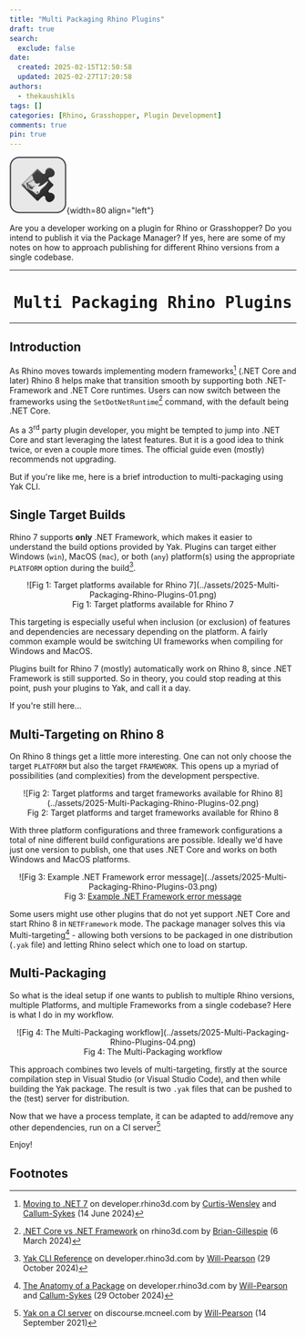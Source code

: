 ```yaml
---
title: "Multi Packaging Rhino Plugins"
draft: true
search:
  exclude: false
date:
  created: 2025-02-15T12:50:58
  updated: 2025-02-27T17:20:58
authors:
  - thekaushikls
tags: []
categories: [Rhino, Grasshopper, Plugin Development]
comments: true
pin: true
---
```

![](../assets/2025-Multi-Packaging-Rhino-Plugins-00-100x100.png){width=80 align="left"}

Are you a developer working on a plugin for Rhino or Grasshopper? Do you intend to publish it via the Package Manager? If yes, here are some of my notes on how to approach publishing for different Rhino versions from a single codebase.

<!-- more -->
---
<center><h1><kbd> Multi Packaging Rhino Plugins </kbd></h1></center>

---
## Introduction
As Rhino moves towards implementing modern frameworks[^1] (.NET Core and later) Rhino 8 helps make that transition smooth by supporting both  .NET-Framework and .NET Core runtimes. Users can now switch between the frameworks using the `SetDotNetRuntime`[^2] command, with the default being .NET Core.

As a 3<sup>rd</sup> party plugin developer, you might be tempted to jump into .NET
Core and start leveraging the latest features. But it is a good idea to think twice, or even a couple more times. The official guide even (mostly) recommends not upgrading.

But if you're like me, here is a brief introduction to multi-packaging using Yak CLI.

## Single Target Builds
Rhino 7 supports **only** .NET Framework, which makes it easier to understand the build options provided by Yak. Plugins can target either Windows (`win`), MacOS (`mac`), or both (`any`) platform(s) using the appropriate `PLATFORM` option during the build[^3].

<center>
	![Fig 1: Target platforms available for Rhino 7](../assets/2025-Multi-Packaging-Rhino-Plugins-01.png)
	<br>Fig 1: Target platforms available for Rhino 7
</center>

This targeting is especially useful when inclusion (or exclusion) of features and dependencies are necessary depending on the platform. A fairly common example would be switching UI frameworks when compiling for Windows and MacOS.

Plugins built for Rhino 7 (mostly) automatically work on Rhino 8, since .NET Framework is still supported. So in theory, you could stop reading at this point, push your plugins to Yak, and call it a day.

If you're still here...
## Multi-Targeting on Rhino 8
On Rhino 8 things get a little more interesting. One can not only choose the target `PLATFORM` but also the target `FRAMEWORK`.  This opens up a myriad of possibilities (and complexities) from the development perspective.

<center>
	![Fig 2: Target platforms and target frameworks available for Rhino 8](../assets/2025-Multi-Packaging-Rhino-Plugins-02.png)
	<br>Fig 2: Target platforms and target frameworks available for Rhino 8
</center>

With three platform configurations and three framework configurations a total of nine different build configurations are possible. Ideally we'd have just one version to publish, one that uses .NET Core and works on both Windows and MacOS platforms.

<center>
	![Fig 3: Example .NET Framework error message](../assets/2025-Multi-Packaging-Rhino-Plugins-03.png)
	<br>Fig 3: <a href="https://apps.provingground.io/docs/conveyor-documentation/troubleshooting/using-conveyor-with-rhino-8/" target="_blank">Example .NET Framework error message</a>
</center>

Some users might use other plugins that do not yet support .NET Core and start Rhino 8 in `NETFramework` mode. The package manager solves this via Multi-targeting[^4] - allowing both versions to be packaged in one distribution (`.yak` file) and letting Rhino select which one to load on startup.

## Multi-Packaging
So what is the ideal setup if one wants to publish to multiple Rhino versions, multiple Platforms, and multiple Frameworks from a single codebase? Here is what I do in my workflow.

<center>
	![Fig 4: The Multi-Packaging workflow](../assets/2025-Multi-Packaging-Rhino-Plugins-04.png)
	<br>Fig 4: The Multi-Packaging workflow
</center>

This approach combines two levels of multi-targeting, firstly at the source compilation step in Visual Studio (or Visual Studio Code), and then while building the Yak package. The result is two `.yak` files that can be pushed to the (test) server for distribution.

Now that we have a process template, it can be adapted to add/remove any other dependencies, run on a CI server[^5]

Enjoy!

## Footnotes
[^1]: [Moving to .NET 7](https://developer.rhino3d.com/guides/rhinocommon/moving-to-dotnet-7/)  on developer.rhino3d.com by [Curtis-Wensley](Curtis-Wensley) and [Callum-Sykes](Callum-Sykes) (14 June 2024)
[^2]: [.NET Core vs .NET Framework](https://www.rhino3d.com/en/docs/guides/netcore/) on rhino3d.com by [Brian-Gillespie](Brian-Gillespie) (6 March 2024)
[^3]: [Yak CLI Reference](https://developer.rhino3d.com/guides/yak/yak-cli-reference/#build) on developer.rhino3d.com by [Will-Pearson](Will-Pearson) (29 October 2024)
[^4]: [The Anatomy of a Package](https://developer.rhino3d.com/guides/yak/the-anatomy-of-a-package/) on developer.rhino3d.com by [Will-Pearson](Will-Pearson) and [Callum-Sykes](Callum-Sykes) (29 October 2024)
[^5]: [Yak on a CI server](https://discourse.mcneel.com/t/yak-on-a-ci-server/130129/2) on discourse.mcneel.com by [Will-Pearson](Will-Pearson) (14 September 2021)
